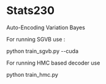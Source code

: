 # Stats230

Auto-Encoding Variation Bayes

For running SGVB use :

python train_sgvb.py --cuda

For running HMC based decoder use

python train_hmc.py